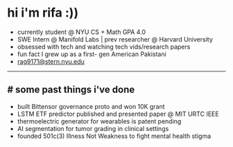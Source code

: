 # hi i'm rifa :))
- currently student @ NYU CS + Math GPA 4.0 
- SWE Intern @ Manifold Labs  | prev researcher @ Harvard University  
- obsessed with tech and watching tech vids/research papers  
- fun fact I grew up as a first- gen American Pakistani 
- rag9171@stern.nyu.edu

---

## # some past things i've done
- built Bittensor governance proto and won 10K grant  
- LSTM ETF predictor published and presented paper @ MIT URTC IEEE  
- thermoelectric generator for wearables is patent pending  
- AI segmentation for tumor grading in clinical settings  
- founded 501c(3) Illness Not Weakness to fight mental health stigma  
